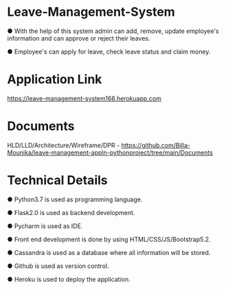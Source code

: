 # Leave-Management-System
● With the help of this system admin can add, remove, update employee's information and can approve or reject their leaves.

● Employee's can apply for leave, check leave status and claim money.

# Application Link
https://leave-management-system168.herokuapp.com

# Documents
HLD/LLD/Architecture/Wireframe/DPR - 
https://github.com/Billa-Mounika/leave-management-appln-pythonproject/tree/main/Documents

# Technical Details 
● Python3.7 is used as programming language.

● Flask2.0 is used as backend development.

● Pycharm is used as IDE.

● Front end development is done by using HTML/CSS/JS/Bootstrap5.2.

● Cassandra is used as a database where all information will be stored.

● Github is used as version control.

● Heroku is used to deploy the application.
